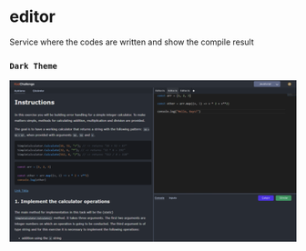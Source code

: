 # editor
Service where the codes are written and show the compile result

### `Dark Theme`

![Dark Theme](https://raw.githubusercontent.com/kodchallenge/editor/main/screenshots/DarkTheme.png)

